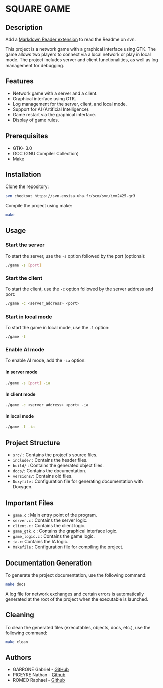 # SQUARE GAME
## Description

Add a [Markdown Reader extension](https://chromewebstore.google.com/detail/markdown-reader/medapdbncneneejhbgcjceippjlfkmkg?hl=en) to read the Readme on svn.

This project is a network game with a graphical interface using GTK. The game allows two players to connect via a local network or play in local mode. The project includes server and client functionalities, as well as log management for debugging.

## Features

- Network game with a server and a client.
- Graphical interface using GTK.
- Log management for the server, client, and local mode.
- Support for AI (Artificial Intelligence).
- Game restart via the graphical interface.
- Display of game rules.

## Prerequisites

- GTK+ 3.0
- GCC (GNU Compiler Collection)
- Make

## Installation

Clone the repository:

```sh
svn checkout https://svn.ensisa.uha.fr/scm/svn/imm2425-gr3
```

Compile the project using make:

```sh
make
```

## Usage

### Start the server

To start the server, use the `-s` option followed by the port (optional):

```sh
./game -s [port]
```

### Start the client

To start the client, use the `-c` option followed by the server address and port:

```sh
./game -c <server_address> <port>
```

### Start in local mode

To start the game in local mode, use the `-l` option:

```sh
./game -l
```

### Enable AI mode

To enable AI mode, add the `-ia` option:

#### In server mode
```sh
./game -s [port] -ia
```
#### In client mode
```sh
./game -c <server_address> <port> -ia
```
#### In local mode
```sh
./game -l -ia
```

## Project Structure

- `src/` : Contains the project's source files.
- `include/` : Contains the header files.
- `build/` : Contains the generated object files.
- `docs/`: Contains the documentation.
- `versions/`: Contains old files.
- `Doxyfile` : Configuration file for generating documentation with Doxygen.

## Important Files

- `game.c` : Main entry point of the program.
- `server.c` : Contains the server logic.
- `client.c` : Contains the client logic.
- `game_gtk.c` : Contains the graphical interface logic.
- `game_logic.c` : Contains the game logic.
- `ia.c`: Contains the IA logic.
- `Makefile` : Configuration file for compiling the project.

## Documentation Generation

To generate the project documentation, use the following command:

```sh
make docs
```
A log file for network exchanges and certain errors is automatically generated at the root of the project when the executable is launched.

## Cleaning

To clean the generated files (executables, objects, docs, etc.), use the following command:

```sh
make clean
```

## Authors

- GARRONE Gabriel - [GitHub](https://github.com/Gabrieleirbag1)
- PIGEYRE Nathan - [Github](https://github.com/nathanpigeyre)
- ROMEO Raphael - [Github](https://github.com/raph-romeo)